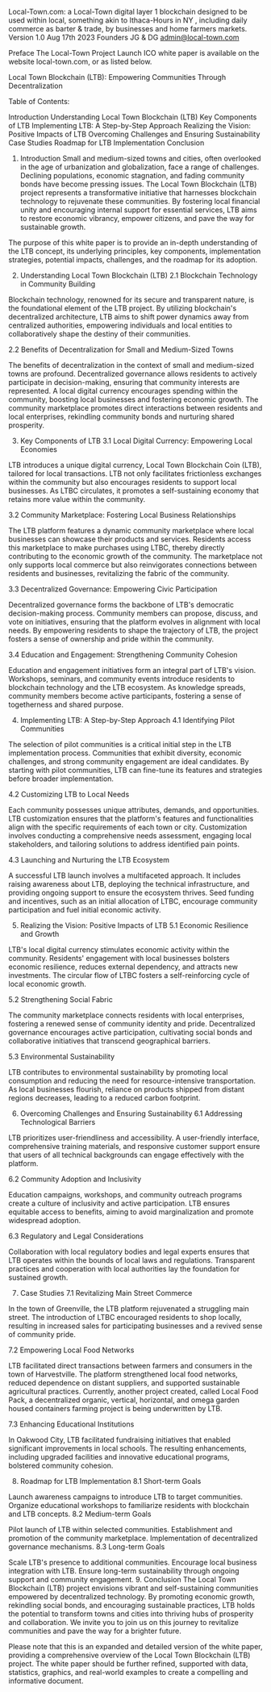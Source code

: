 Local-Town.com: a Local-Town digital layer 1 blockchain designed to be used within local, something akin to Ithaca-Hours in NY , including daily commerce as barter & trade, by businesses and home farmers markets.
Version 1.0 Aug 17th 2023
Founders JG & DG
admin@local-town.com

Preface
The Local-Town Project Launch ICO white paper is available on the website local-town.com, or as listed below.

Local Town Blockchain (LTB): Empowering Communities Through Decentralization

Table of Contents:

Introduction
Understanding Local Town Blockchain (LTB)
Key Components of LTB
Implementing LTB: A Step-by-Step Approach
Realizing the Vision: Positive Impacts of LTB
Overcoming Challenges and Ensuring Sustainability
Case Studies
Roadmap for LTB Implementation
Conclusion

1. Introduction
Small and medium-sized towns and cities, often overlooked in the age of urbanization and globalization, face a range of challenges. Declining populations, economic stagnation, and fading community bonds have become pressing issues. The Local Town Blockchain (LTB) project represents a transformative initiative that harnesses blockchain technology to rejuvenate these communities. By fostering local financial unity and encouraging internal support for essential services, LTB aims to restore economic vibrancy, empower citizens, and pave the way for sustainable growth.

The purpose of this white paper is to provide an in-depth understanding of the LTB concept, its underlying principles, key components, implementation strategies, potential impacts, challenges, and the roadmap for its adoption.

2. Understanding Local Town Blockchain (LTB)
2.1 Blockchain Technology in Community Building

Blockchain technology, renowned for its secure and transparent nature, is the foundational element of the LTB project. By utilizing blockchain's decentralized architecture, LTB aims to shift power dynamics away from centralized authorities, empowering individuals and local entities to collaboratively shape the destiny of their communities.

2.2 Benefits of Decentralization for Small and Medium-Sized Towns

The benefits of decentralization in the context of small and medium-sized towns are profound. Decentralized governance allows residents to actively participate in decision-making, ensuring that community interests are represented. A local digital currency encourages spending within the community, boosting local businesses and fostering economic growth. The community marketplace promotes direct interactions between residents and local enterprises, rekindling community bonds and nurturing shared prosperity.

3. Key Components of LTB
3.1 Local Digital Currency: Empowering Local Economies

LTB introduces a unique digital currency, Local Town Blockchain Coin (LTB), tailored for local transactions. LTB not only facilitates frictionless exchanges within the community but also encourages residents to support local businesses. As LTBC circulates, it promotes a self-sustaining economy that retains more value within the community.

3.2 Community Marketplace: Fostering Local Business Relationships

The LTB platform features a dynamic community marketplace where local businesses can showcase their products and services. Residents access this marketplace to make purchases using LTBC, thereby directly contributing to the economic growth of the community. The marketplace not only supports local commerce but also reinvigorates connections between residents and businesses, revitalizing the fabric of the community.

3.3 Decentralized Governance: Empowering Civic Participation

Decentralized governance forms the backbone of LTB's democratic decision-making process. Community members can propose, discuss, and vote on initiatives, ensuring that the platform evolves in alignment with local needs. By empowering residents to shape the trajectory of LTB, the project fosters a sense of ownership and pride within the community.

3.4 Education and Engagement: Strengthening Community Cohesion

Education and engagement initiatives form an integral part of LTB's vision. Workshops, seminars, and community events introduce residents to blockchain technology and the LTB ecosystem. As knowledge spreads, community members become active participants, fostering a sense of togetherness and shared purpose.

4. Implementing LTB: A Step-by-Step Approach
4.1 Identifying Pilot Communities

The selection of pilot communities is a critical initial step in the LTB implementation process. Communities that exhibit diversity, economic challenges, and strong community engagement are ideal candidates. By starting with pilot communities, LTB can fine-tune its features and strategies before broader implementation.

4.2 Customizing LTB to Local Needs

Each community possesses unique attributes, demands, and opportunities. LTB customization ensures that the platform's features and functionalities align with the specific requirements of each town or city. Customization involves conducting a comprehensive needs assessment, engaging local stakeholders, and tailoring solutions to address identified pain points.

4.3 Launching and Nurturing the LTB Ecosystem

A successful LTB launch involves a multifaceted approach. It includes raising awareness about LTB, deploying the technical infrastructure, and providing ongoing support to ensure the ecosystem thrives. Seed funding and incentives, such as an initial allocation of LTBC, encourage community participation and fuel initial economic activity.

5. Realizing the Vision: Positive Impacts of LTB
5.1 Economic Resilience and Growth

LTB's local digital currency stimulates economic activity within the community. Residents' engagement with local businesses bolsters economic resilience, reduces external dependency, and attracts new investments. The circular flow of LTBC fosters a self-reinforcing cycle of local economic growth.

5.2 Strengthening Social Fabric

The community marketplace connects residents with local enterprises, fostering a renewed sense of community identity and pride. Decentralized governance encourages active participation, cultivating social bonds and collaborative initiatives that transcend geographical barriers.

5.3 Environmental Sustainability

LTB contributes to environmental sustainability by promoting local consumption and reducing the need for resource-intensive transportation. As local businesses flourish, reliance on products shipped from distant regions decreases, leading to a reduced carbon footprint.

6. Overcoming Challenges and Ensuring Sustainability
6.1 Addressing Technological Barriers

LTB prioritizes user-friendliness and accessibility. A user-friendly interface, comprehensive training materials, and responsive customer support ensure that users of all technical backgrounds can engage effectively with the platform.

6.2 Community Adoption and Inclusivity

Education campaigns, workshops, and community outreach programs create a culture of inclusivity and active participation. LTB ensures equitable access to benefits, aiming to avoid marginalization and promote widespread adoption.

6.3 Regulatory and Legal Considerations

Collaboration with local regulatory bodies and legal experts ensures that LTB operates within the bounds of local laws and regulations. Transparent practices and cooperation with local authorities lay the foundation for sustained growth.

7. Case Studies
7.1 Revitalizing Main Street Commerce

In the town of Greenville, the LTB platform rejuvenated a struggling main street. The introduction of LTBC encouraged residents to shop locally, resulting in increased sales for participating businesses and a revived sense of community pride.

7.2 Empowering Local Food Networks

LTB facilitated direct transactions between farmers and consumers in the town of Harvestville. The platform strengthened local food networks, reduced dependence on distant suppliers, and supported sustainable agricultural practices.
Currently, another project created, called Local Food Pack, a decentralized organic, vertical, horizontal, and omega garden housed containers farming project is being underwritten by LTB.

7.3 Enhancing Educational Institutions

In Oakwood City, LTB facilitated fundraising initiatives that enabled significant improvements in local schools. The resulting enhancements, including upgraded facilities and innovative educational programs, bolstered community cohesion.

8. Roadmap for LTB Implementation
8.1 Short-term Goals

Launch awareness campaigns to introduce LTB to target communities.
Organize educational workshops to familiarize residents with blockchain and LTB concepts.
8.2 Medium-term Goals

Pilot launch of LTB within selected communities.
Establishment and promotion of the community marketplace.
Implementation of decentralized governance mechanisms.
8.3 Long-term Goals

Scale LTB's presence to additional communities.
Encourage local business integration with LTB.
Ensure long-term sustainability through ongoing support and community engagement.
9. Conclusion
The Local Town Blockchain (LTB) project envisions vibrant and self-sustaining communities empowered by decentralized technology. By promoting economic growth, rekindling social bonds, and encouraging sustainable practices, LTB holds the potential to transform towns and cities into thriving hubs of prosperity and collaboration. We invite you to join us on this journey to revitalize communities and pave the way for a brighter future.

Please note that this is an expanded and detailed version of the white paper, providing a comprehensive overview of the Local Town Blockchain (LTB) project. The white paper should be further refined, supported with data, statistics, graphics, and real-world examples to create a compelling and informative document.
